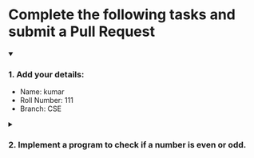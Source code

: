 # Complete the following tasks and submit a Pull Request
<details open>
<summary><h3>1. Add your details: </h3></summary>
<ul>
  <li> Name: kumar </li>
  <li> Roll Number: 111</li>
  <li> Branch: CSE </li>
</ul>
</details>
<details>
<summary><h3> 2. Implement a program to check if a number is even or odd. </h3></summary>
<ul>
  <li> Create a new file in the repository and add your code. </li>
  <li> Use any programming language of your choice. </li>
</ul>
</details>
